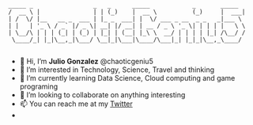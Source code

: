 ```
_____ _                 _   _      _____            _       _____ 
/  __ \ |               | | (_)    |  __ \          (_)     |  ___|
| /  \/ |__   __ _  ___ | |_ _  ___| |  \/ ___ _ __  _ _   _|___ \ 
| |   | '_ \ / _` |/ _ \| __| |/ __| | __ / _ \ '_ \| | | | |   \ \
| \__/\ | | | (_| | (_) | |_| | (__| |_\ \  __/ | | | | |_| /\__/ /
 \____/_| |_|\__,_|\___/ \__|_|\___|\____/\___|_| |_|_|\__,_\____/ 
                                                                   
```

- 👋 Hi, I’m **Julio Gonzalez** @chaoticgeniu5
- 👀 I’m interested in Technology, Science, Travel and thinking
- 🌱 I’m currently learning Data Science, Cloud computing and game programing
- 💞️ I’m looking to collaborate on anything interesting
- 📫 You can reach me at my [Twitter](https://twitter.com/chaoticgeniu5)
-  
